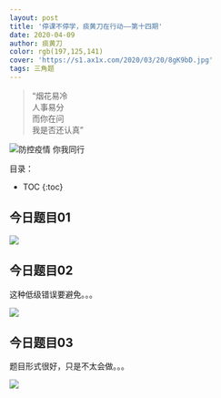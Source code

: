 ```yaml
---
layout: post
title: '停课不停学，痰黄刀在行动——第十四期'
date: 2020-04-09
author: 痰黄刀
color: rgb(197,125,141)
cover: 'https://s1.ax1x.com/2020/03/20/8gK9bD.jpg'
tags: 三角题
---
```


> “烟花易冷<br/>人事易分<br/>而你在问<br/>我是否还认真”

<img src="https://s1.ax1x.com/2020/03/20/8gK9bD.jpg" alt="防控疫情 你我同行" border="0">

目录：

* TOC
{:toc}

## 今日题目01

![](https://s1.ax1x.com/2020/04/10/GT7LdO.jpg)

## 今日题目02

这种低级错误要避免。。。

![](https://s1.ax1x.com/2020/04/10/GT7TQ1.jpg)

## 今日题目03

题目形式很好，只是不太会做。。。

![](https://s1.ax1x.com/2020/04/10/GT7qeK.jpg)